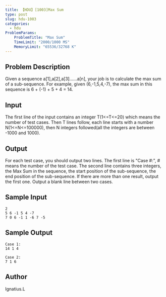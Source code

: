 ```yaml
---
title: 【HDU】[1003]Max Sum
type: post
slug: hdu-1003
categories:
  - hdu
ProblemParams:
    ProblemTitle: "Max Sum"
    TimeLimit: "2000/1000 MS"
    MemoryLimit: "65536/32768 K"
---
```


## Problem Description

Given a sequence a\[1\],a\[2\],a\[3\]......a\[n\], your job is to calculate the max sum of a sub-sequence. For example, given (6,-1,5,4,-7), the max sum in this sequence is 6 + (-1) + 5 + 4 = 14.

## Input

The first line of the input contains an integer T(1<=T<=20) which means the number of test cases. Then T lines follow, each line starts with a number N(1<=N<=100000), then N integers followed(all the integers are between -1000 and 1000).

## Output

For each test case, you should output two lines. The first line is "Case #:", # means the number of the test case. The second line contains three integers, the Max Sum in the sequence, the start position of the sub-sequence, the end position of the sub-sequence. If there are more than one result, output the first one. Output a blank line between two cases.

## Sample Input

```
2
5 6 -1 5 4 -7
7 0 6 -1 1 -6 7 -5

```

## Sample Output

```
Case 1:
14 1 4

Case 2:
7 1 6

```

## Author

Ignatius.L
